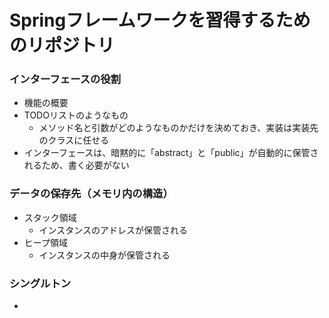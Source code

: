 # Springフレームワークを習得するためのリポジトリ

### インターフェースの役割

- 機能の概要
- TODOリストのようなもの
  - メソッド名と引数がどのようなものかだけを決めておき、実装は実装先のクラスに任せる
- インターフェースは、暗黙的に「abstract」と「public」が自動的に保管されるため、書く必要がない

### データの保存先（メモリ内の構造）
- スタック領域
  - インスタンスのアドレスが保管される
- ヒープ領域
  - インスタンスの中身が保管される

### シングルトン
- 
